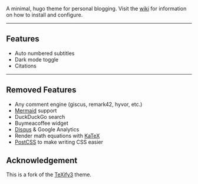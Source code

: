 A minimal, hugo theme for personal blogging.
Visit the [wiki](https://github.com/michaelneuper/hugo-texify3/wiki) for information on how to install and configure.

---

## Features
- Auto numbered subtitles
- Dark mode toggle
- Citations

---
## Removed Features
- Any comment engine (giscus, remark42, hyvor, etc.)
- [Mermaid](https://mermaid.js.org) support
- DuckDuckGo search
- Buymeacoffee widget
- [Disqus](https://disqus.com/) & Google Analytics
- Render math equations with [KaTeX](https://katex.org/)
- [PostCSS](https://postcss.org/) to make writing CSS easier

## Acknowledgement

This is a fork of the [TeXify3](https://github.com/michaelneuper/hugo-texify3) theme.
